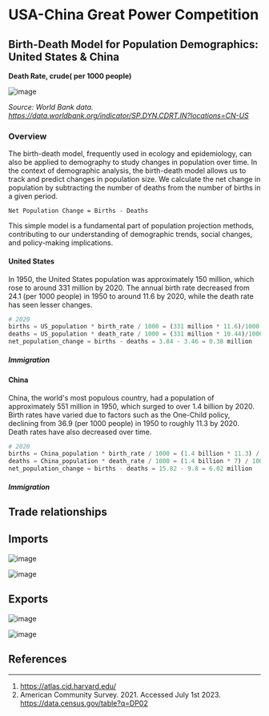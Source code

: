 # USA-China Great Power Competition

## Birth-Death Model for Population Demographics: United States & China

**Death Rate, crude( per 1000 people)**

![image](https://github.com/LNshuti/USA-Competitive-Advantage/assets/13305262/423d7fed-3e24-470b-94a3-26b34822b595)

*Source: World Bank data. https://data.worldbank.org/indicator/SP.DYN.CDRT.IN?locations=CN-US*

### Overview

The birth-death model, frequently used in ecology and epidemiology, can also be applied to demography to study changes in population over time. In the context of demographic analysis, the birth-death model allows us to track and predict changes in population size. We calculate the net change in population by subtracting the number of deaths from the number of births in a given period.

```
Net Population Change = Births - Deaths
```

This simple model is a fundamental part of population projection methods, contributing to our understanding of demographic trends, social changes, and policy-making implications.

#### United States

In 1950, the United States population was approximately 150 million, which rose to around 331 million by 2020. The annual birth rate decreased from 24.1 (per 1000 people) in 1950 to around 11.6 by 2020, while the death rate has seen lesser changes.

```python
# 2020
births = US_population * birth_rate / 1000 = (331 million * 11.6)/1000 = 3.84 million
deaths = US_population * death_rate / 1000 = (331 million * 10.44)/1000 =  3.46 million
net_population_change = births - deaths = 3.84 - 3.46 = 0.38 million
```

##### Immigration


#### China

China, the world's most populous country, had a population of approximately 551 million in 1950, which surged to over 1.4 billion by 2020. Birth rates have varied due to factors such as the One-Child policy, declining from 36.9 (per 1000 people) in 1950 to roughly 11.3 by 2020. Death rates have also decreased over time.

```python
# 2020
births = China_population * birth_rate / 1000 = (1.4 billion * 11.3) / 1000 = 15.82 million
deaths = China_population * death_rate / 1000 = (1.4 billion * 7) / 1000 = 9.8 million
net_population_change = births - deaths = 15.82 - 9.8 = 6.02 million

```

##### Immigration

**Trade relationships**
----------------------

**Imports**
-----------

![image](https://user-images.githubusercontent.com/13305262/231326784-68aa4684-0841-43e4-a0ae-49e485eff4c9.png)


![image](https://user-images.githubusercontent.com/13305262/231327133-402ab1f8-7bf7-4aa5-9642-2944e22aad09.png)

**Exports**
-----------

![image](https://user-images.githubusercontent.com/13305262/231329056-a465b243-d92c-473f-a877-d3b02bb3652a.png)

![image](https://user-images.githubusercontent.com/13305262/231329260-877b3c33-93d5-4035-bd70-be99c07bbc80.png)

## References
-------------
1. https://atlas.cid.harvard.edu/
2. American Community Survey. 2021. Accessed July 1st 2023. https://data.census.gov/table?q=DP02
